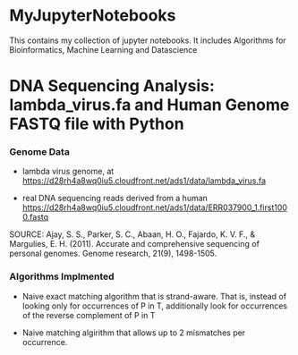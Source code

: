 # MyJupyterNotebooks
This contains my collection of jupyter notebooks. It includes Algorithms for Bioinformatics, Machine Learning and Datascience

# DNA Sequencing Analysis: lambda_virus.fa and Human Genome FASTQ file with Python

### Genome Data

* lambda virus genome, at https://d28rh4a8wq0iu5.cloudfront.net/ads1/data/lambda_virus.fa

* real DNA sequencing reads derived from a human https://d28rh4a8wq0iu5.cloudfront.net/ads1/data/ERR037900_1.first1000.fastq

SOURCE: Ajay, S. S., Parker, S. C., Abaan, H. O., Fajardo, K. V. F., & Margulies, E. H. (2011). Accurate and comprehensive sequencing of personal genomes. Genome research, 21(9), 1498-1505. 

### Algorithms Implmented

* Naive exact matching algorithm that is strand-aware. That is, instead of looking only for occurrences of P in T, additionally look for occurrences of the reverse complement of P in T

* Naive matching algirithm that allows up to 2 mismatches per occurrence.
